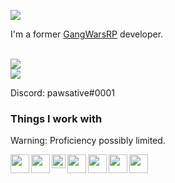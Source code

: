 <a href="https://alps.gg"><img src="https://i.imgur.com/VldLEKo.png"></a>

I'm a former <a href ="https://gangwarsrp.com/forums">GangWarsRP</a> developer.

<br/>
 <img src="https://github-readme-stats.vercel.app/api/top-langs/?username=pawsative&hide_border=true&theme=dracula"/>
<br/>
<img src="https://github-readme-stats.vercel.app/api?username=pawsative&theme=dracula&hide_border=true"/>


Discord: pawsative#0001

### Things I work with
Warning: Proficiency possibly limited.

<img align="left" alt="" width="30px" src="https://upload.wikimedia.org/wikipedia/commons/7/7a/C_Sharp_logo.svg" />
<img align="left" alt="" width="30px" src="https://upload.wikimedia.org/wikipedia/commons/6/61/HTML5_logo_and_wordmark.svg" />
<img align="left" alt="" width="22px" src="https://upload.wikimedia.org/wikipedia/commons/d/d5/CSS3_logo_and_wordmark.svg" />
<img align="left" alt="" width="30px" src="https://upload.wikimedia.org/wikipedia/commons/9/99/Unofficial_JavaScript_logo_2.svg" />
<img align="left" alt="" width="30px" src="https://upload.wikimedia.org/wikipedia/commons/5/59/Visual_Studio_Icon_2019.svg" />
<img align="left" alt="" width="30px" src="https://upload.wikimedia.org/wikipedia/commons/9/9a/Visual_Studio_Code_1.35_icon.svg" />
<img align="left" alt="" width="30px" src="https://upload.wikimedia.org/wikipedia/commons/9/91/Octicons-mark-github.svg" />
